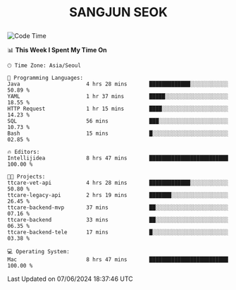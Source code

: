 <h1>
 <p align="center">
   SANGJUN SEOK
 </p>
</h1>

<!--START_SECTION:waka-->
![Code Time](http://img.shields.io/badge/Code%20Time-3%2C587%20hrs%2014%20mins-blue)

📊 **This Week I Spent My Time On** 

```text
🕑︎ Time Zone: Asia/Seoul

💬 Programming Languages: 
Java                     4 hrs 28 mins       █████████████░░░░░░░░░░░░   50.89 % 
YAML                     1 hr 37 mins        █████░░░░░░░░░░░░░░░░░░░░   18.55 % 
HTTP Request             1 hr 15 mins        ████░░░░░░░░░░░░░░░░░░░░░   14.23 % 
SQL                      56 mins             ███░░░░░░░░░░░░░░░░░░░░░░   10.73 % 
Bash                     15 mins             █░░░░░░░░░░░░░░░░░░░░░░░░   02.85 % 

🔥 Editors: 
Intellijidea             8 hrs 47 mins       █████████████████████████   100.00 % 

🐱‍💻 Projects: 
ttcare-vet-api           4 hrs 28 mins       █████████████░░░░░░░░░░░░   50.80 % 
ttcare-legacy-api        2 hrs 19 mins       ███████░░░░░░░░░░░░░░░░░░   26.45 % 
ttcare-backend-mvp       37 mins             ██░░░░░░░░░░░░░░░░░░░░░░░   07.16 % 
ttcare-backend           33 mins             ██░░░░░░░░░░░░░░░░░░░░░░░   06.35 % 
ttcare-backend-tele      17 mins             █░░░░░░░░░░░░░░░░░░░░░░░░   03.38 % 

💻 Operating System: 
Mac                      8 hrs 47 mins       █████████████████████████   100.00 % 
```


 Last Updated on 07/06/2024 18:37:46 UTC
<!--END_SECTION:waka-->
